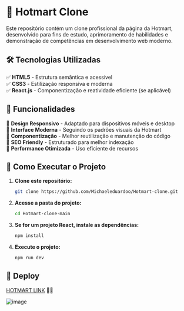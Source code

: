 # 🚀 Hotmart Clone

Este repositório contém um clone profissional da página da Hotmart, desenvolvido para fins de estudo, aprimoramento de habilidades e demonstração de competências em desenvolvimento web moderno.

## 🛠 Tecnologias Utilizadas

✅ **HTML5** - Estrutura semântica e acessível <br>
✅ **CSS3** - Estilização responsiva e moderna <br>
✅ **React.js** - Componentização e reatividade eficiente (se aplicável) <br>

## 🎯 Funcionalidades

🔹 **Design Responsivo** - Adaptado para dispositivos móveis e desktop <br>
🔹 **Interface Moderna** - Seguindo os padrões visuais da Hotmart <br>
🔹 **Componentização** - Melhor reutilização e manutenção do código <br>
🔹 **SEO Friendly** - Estruturado para melhor indexação <br>
🔹 **Performance Otimizada** - Uso eficiente de recursos <br>

## 🚀 Como Executar o Projeto

1. **Clone este repositório:**
   ```bash
   git clone https://github.com/Michaeleduardoo/Hotmart-clone.git
   ```
2. **Acesse a pasta do projeto:**
   ```bash
   cd Hotmart-clone-main
   ```
3. **Se for um projeto React, instale as dependências:**
   ```bash
   npm install
   ```
4. **Execute o projeto:**
   ```bash
   npm run dev
   ```

## 📌 Deploy

[HOTMART LINK](https://hotmart-clone.vercel.app/) 🧑‍💻


![image](https://github.com/user-attachments/assets/9b39dce3-ddda-4c3c-939d-e442da9a5c26)

